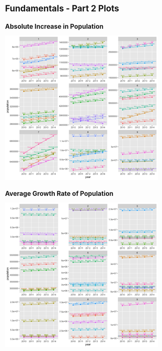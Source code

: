 # Fundamentals - Part 2 Plots

## Absolute Increase in Population
![Absolute Increase in Population](abs_pop_growth_plot)

## Average Growth Rate of Population 
![Average Growth Rate of Population](avg_growth_rate_plot)
